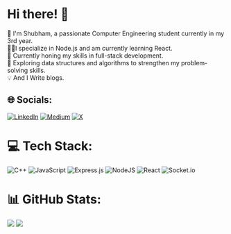 
#    Hi there! 👋
      

👾 I'm Shubham, a passionate Computer Engineering student currently in my 3rd year.</br>
👨‍💻I specialize in Node.js and am currently learning React.<br>
🚀 Currently honing my skills in full-stack development.</br>
🤖 Exploring data structures and algorithms to strengthen my problem-solving skills.</br>
💡 And I Write blogs.

## 🌐 Socials: 
[![LinkedIn](https://img.shields.io/badge/LinkedIn-%230077B5.svg?logo=linkedin&logoColor=white)](https://linkedin.com/in/https://www.linkedin.com/in/shubhamnikam224/) [![Medium](https://img.shields.io/badge/Medium-12100E?logo=medium&logoColor=white)](https://medium.com/@https://medium.com/@nikamshubham224) [![X](https://img.shields.io/badge/X-black.svg?logo=X&logoColor=white)](https://x.com/shub_242) 

# 💻 Tech Stack:
![C++](https://img.shields.io/badge/c++-%2300599C.svg?style=flat&logo=c%2B%2B&logoColor=white) ![JavaScript](https://img.shields.io/badge/javascript-%23323330.svg?style=flat&logo=javascript&logoColor=%23F7DF1E) ![Express.js](https://img.shields.io/badge/express.js-%23404d59.svg?style=flat&logo=express&logoColor=%2361DAFB) ![NodeJS](https://img.shields.io/badge/node.js-6DA55F?style=flat&logo=node.js&logoColor=white) ![React](https://img.shields.io/badge/react-%2320232a.svg?style=flat&logo=react&logoColor=%2361DAFB) ![Socket.io](https://img.shields.io/badge/Socket.io-black?style=flat&logo=socket.io&badgeColor=010101)
# 📊 GitHub Stats:
![](https://github-readme-stats.vercel.app/api?username=Shubz224&theme=gotham&hide_border=false&include_all_commits=true&count_private=true)
![](https://github-readme-stats.vercel.app/api/top-langs/?username=Shubz224&theme=gotham&hide_border=false&include_all_commits=true&count_private=true&layout=compact)



